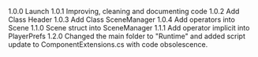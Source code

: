 1.0.0 Launch
1.0.1 Improving, cleaning and documenting code
1.0.2 Add Class Header
1.0.3 Add Class SceneManager
1.0.4 Add operators into Scene
1.1.0 Scene struct into SceneManager
1.1.1 Add operator implicit into PlayerPrefs
1.2.0 Changed the main folder to "Runtime" and added script update to ComponentExtensions.cs with code obsolescence.